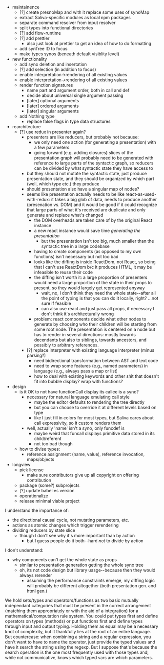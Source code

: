 * maintainence
  * [?] create presnoMap and with it replace some uses of synoMap
  * extract Saliva-specific modules as local npm packages
  * separate command resolver from input resolver
  * split types into functional directories
  * [?] add flow-runtime
  * [?] add prettier
    * also just look at prettier to get an idea of how to do formatting
  * add synTree ID to focus
  * make types synos (beneath default visiblity level)
* new functionality
  * add syno deletion and insertation
  * [?] add selection (in addition to focus)
  * enable interpretation->rendering of all existing values
  * enable interpretation->rendering of all existing values
  * render function signatures
    * name part and argument order, both in call and def
    * decide about universal single argument passing
    * [later] optional arguments
    * [later] ordered arguments
    * [later] singular arguments
  * add Nothing type
    * replace false flags in type data structures
* rearchitecture
  * [?] use redux in presenter again?
    * presenters are like reducers, but probably not because:
      * we only need one action (for generating a presentation) with a few parameters
      * going forward (e.g. adding closures) slices of the presentation graph will probably need to be generated with reference to large parts of the syntactic graph, so reducers can be divided by what syntactic state they have access to
    * but they should not mutate the syntactic state, just produce presentation state, and they should be organized by which part (well, which type etc.) they produce
    * should presentation also have a singular map of nodes?
    * seems like presentation actually needs to be like react-as-used-with-redux: it takes a big glob of data, needs to produce another (presenation vs. DOM) and it would be good if it could recognize that large parts of what it's received are duplicate and only generate and replace what's changed
      * the DOM overheads are taken care of by the original React instance
      * a new react instance would save time _generating the presentation_
        * but the presentation isn't _too_ big, much smaller than the syntactic tree in a large codebase
      * having to create components (as opposed to my own functions) isn't necessary but not too bad
      * looks like the diffing is inside ReactDom, not React, so being that I can't use ReactDom b/c it produces HTML, it may be infeasible to reuse their code
      * the diffing isn't worth it: a large proportion of presenters would need a large proportion of the state in their props to present, so they would largely get represented anyway
        * wait, no, I don't think they need the whole state--after all the point of typing is that you can do it locally, right? ...not sure if feasible
        * can also use react and just pass all props, if necessary I don't think it's architecturally wrong
      * problem: react components decide what other nodes to generate by choosing who their children will be starting from some root node. The presentation is centered on a node but has to render in several directions: mostly towards decendants but also to siblings, towards ancestors, and possibly to arbitrary references.
    * [?] replace interpreter with existing language interpreter (minus parsing?)
      * need bidirectional transformation between AST and text code
      * need to wrap some features (e.g., named parameters) in language (e.g., always pass a map or list)
      * how to deal with existing keywords and other shit that doesn't fit into bubble display? wrap with functions?
* design
  * is it OK to not have functionCall display its callee is a syno?
    * necessary for natural language emulating call style
      * maybe the editor defaults to rendering the tree directly
      * but you can choose to override it at different levels based on type
      * like I just fill in colors for most types, but Saliva cares about call expressivity, so it custom renders them
    * well, actually 'name' isn't a syno, only funcdef is
      * maybe weird that funcall displays primitive data stored in its child/referent
      * not too bad though
  * how to divise types:
    * reference assignment (name, value), reference invocation, maps/objects
* longview
  * pick license
    * make sure contributors give up all copyright on offering contribution
  * package (some?) subprojects
  * [?] update babel es version
  * operationalize
  * release minimal viable project

I understand the importance of:
* the directional causal cycle, not mutating parameters, etc.
* actions as atomic changes which trigger rerendering
* dividing reducers by state slice
  * though I don't see why it's more important than by action
    * but I guess people do it both--hard _not_ to divide by action

I don't understand:
  * why components can't get the whole state as props
    * similar to presentation generation getting the whole syno tree
    * oh, its not code design but library uasge--because then they would always rerender
      * assuming the performance constraints emerge, my diffing logic will probably be different altogether (both presentation gen. and html gen.)

We hold sets/types and operators/functions as two basic mutually independant categories that must be present in the correct arrangement (matching them appropriately or with the aid of a integration) for a mathematical/computation rule system. You could put types first and define operators on types (methods) or put functions first and define types through input and output typing. Holding them as equal may be a necessary knot of complexity, but it thankfully lies at the root of an entire language. But countercase: when combining a string and a regular expression, you don't want to have to name the operator, just provide the typed values and have it search the string using the regexp. But I suppose that's because the search operation is the one most frequently used with those types and, while not communicative, knows which typed vars are which parameters.
